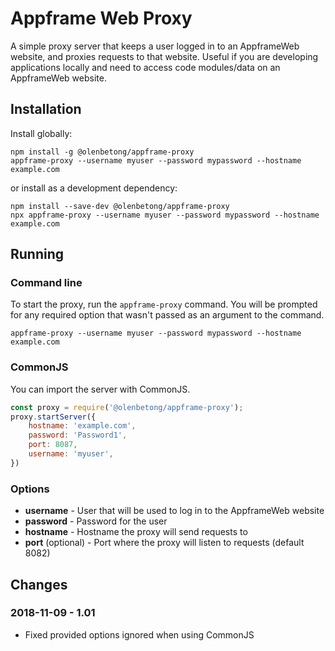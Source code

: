 # Appframe Web Proxy 

A simple proxy server that keeps a user logged in to an AppframeWeb website, and proxies requests to that website. Useful if you are developing applications locally and need to access code modules/data on an AppframeWeb website.

## Installation

Install globally:

```
npm install -g @olenbetong/appframe-proxy
appframe-proxy --username myuser --password mypassword --hostname example.com
```

or install as a development dependency:

```
npm install --save-dev @olenbetong/appframe-proxy
npx appframe-proxy --username myuser --password mypassword --hostname example.com
```

## Running

### Command line

To start the proxy, run the `appframe-proxy` command. You will be prompted for any required option that wasn't passed as an argument to the command.

```
appframe-proxy --username myuser --password mypassword --hostname example.com
```

### CommonJS

You can import the server with CommonJS.

```js
const proxy = require('@olenbetong/appframe-proxy');
proxy.startServer({
	hostname: 'example.com',
	password: 'Password1',
	port: 8087,
	username: 'myuser',
})
```

### Options

 * **username** - User that will be used to log in to the AppframeWeb website
 * **password** - Password for the user
 * **hostname** - Hostname the proxy will send requests to
 * **port** (optional) - Port where the proxy will listen to requests (default 8082)

## Changes

### 2018-11-09 - 1.01

 * Fixed provided options ignored when using CommonJS